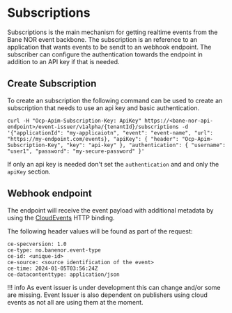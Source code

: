 # Subscriptions

Subscriptions is the main mechanism for getting realtime events from the Bane NOR event backbone. The subscription is an reference to an application that wants events to be sendt to an webhook endpoint. The subscriber can configure the authentication towards the endpoint in addition to an API key if that is needed.

## Create Subscription

To create an subscription the following command can be used to create an subscription that needs to use an api key and basic authentication.

```curl
curl -H "Ocp-Apim-Subscription-Key: ApiKey" https://<bane-nor-api-endpoint>/event-issuer/v1alpha/{tenantId}/subscriptions -d '{"applicationId": "my-applicaiotn", "event": "event-name", "url": "https://my-endpoint.com/events}, "apiKey": { "header": "Ocp-Apim-Subscription-Key", "key": "api-key" }, "authentication": { "username": "user1", "password": "my-secure-password" }'
```

If only an api key is needed don't set the `authentication` and and only the `apiKey` section.

## Webhook endpoint

The endpoint will receive the event payload with additional metadata by using the [CloudEvents](cloudevents.md) HTTP binding.

The following header values will be found as part of the request:

```
ce-specversion: 1.0
ce-type: no.banenor.event-type
ce-id: <unique-id>
ce-source: <source identification of the event>
ce-time: 2024-01-05T03:56:24Z
ce-datacontenttype: application/json
```

!!! info
    As event issuer is under development this can change and/or some are missing. Event Issuer is also dependent on publishers using cloud events as not all are using them at the moment.

